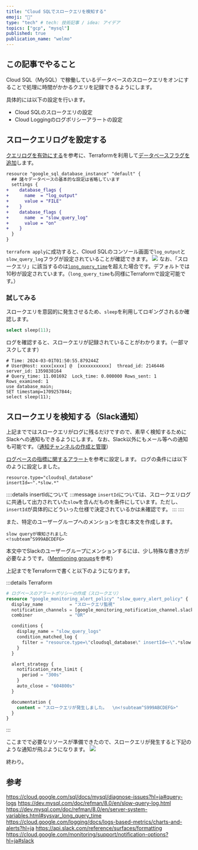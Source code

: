 ```yaml
---
title: "Cloud SQLでスロークエリを検知する"
emoji: "🐙"
type: "tech" # tech: 技術記事 / idea: アイデア
topics: ["gcp", "mysql"]
published: true
publication_name: "welmo"
---
```


## この記事でやること
Cloud SQL（MySQL）で稼働しているデータベースのスロークエリをオンにすることで処理に時間がかかるクエリを記録できるようにします。

具体的には以下の設定を行います。

* Cloud SQLのスロークエリの設定
* Cloud Loggingのログポリシーアラートの設定

## スロークエリログを設定する
[クエリログを有効にする](https://cloud.google.com/sql/docs/mysql/diagnose-issues?hl=ja#query-logs)を参考に、Terraformを利用して[データベースフラグを追加](https://cloud.google.com/sql/docs/mysql/flags?hl=ja#set_a_database_flag)します。
```diff tf:main.tf
resource "google_sql_database_instance" "default" {
  ## 諸々データベースの基本的な設定は省略しています
  settings {
+    database_flags {
+      name  = "log_output"
+      value = "FILE"
+    }
+    database_flags {
+      name  = "slow_query_log"
+      value = "on"
+    }
  }
}
```
`terraform apply`に成功すると、Cloud SQLのコンソール画面で`log_output`と`slow_query_log`フラグが設定されていることが確認できます。
![](https://storage.googleapis.com/zenn-user-upload/ff72a606cc87-20240301.png)
なお、「スロークエリ」に該当するのは[`long_query_time`](https://dev.mysql.com/doc/refman/8.0/en/server-system-variables.html#sysvar_long_query_time)を超えた場合です。デフォルトでは10秒が設定されています。（`long_query_time`も同様にTerraformで設定可能です。）

### 試してみる
スロークエリを意図的に発生させるため、`sleep`を利用してロギングされるか確認します。
```sql
select sleep(11);
```
ログを確認すると、スロークエリが記録されていることがわかります。（一部マスクしてます）
```
# Time: 2024-03-01T01:50:55.879244Z
# User@Host: xxxx[xxxx] @  [xxxxxxxxxxx]  thread_id: 2146446  server_id: 1359838164
# Query_time: 11.001692  Lock_time: 0.000000 Rows_sent: 1  Rows_examined: 1
use database_main;
SET timestamp=1709257844;
select sleep(11);
```

## スロークエリを検知する（Slack通知）
上記までではスロークエリがログに残るだけですので、素早く検知するためにSlackへの通知もできるようにします。
なお、Slack以外にもメール等への通知も可能です。（[通知チャンネルの作成と管理](https://cloud.google.com/monitoring/support/notification-options?hl=ja#slack)）

[ログベースの指標に関するアラート](https://cloud.google.com/logging/docs/logs-based-metrics/charts-and-alerts?hl=ja)を参考に設定します。
ログの条件には以下のように設定しました。
```
resource.type="cloudsql_database"
insertId=~".*slow.*"
```
::::details insertIdについて
:::message
`insertId`については、スロークエリログに共通して出力されていた`slow`を含んだものを条件にしています。ただし、`insertId`が具体的にどういった仕様で決定されているかは未確認です。
:::
::::

また、特定のユーザーグループへのメンションを含む本文を作成します。
```
slow queryが検知されました
<!subteam^S999ABCDEFG>
```
本文中でSlackのユーザーグループにメンションするには、少し特殊な書き方が必要なようです。（[Mentioning groups](https://cloud.google.com/logging/docs/logs-based-metrics/charts-and-alerts?hl=ja)を参考）

上記までをTerraformで書くと以下のようになります。

:::details Terraform
```Terraform
# ログベースのアラートポリシーの作成（スロークエリ）
resource "google_monitoring_alert_policy" "slow_query_alert_policy" {
  display_name          = "スロークエリ監視"
  notification_channels = [google_monitoring_notification_channel.slack_notify.name]
  combiner              = "OR"

  conditions {
    display_name = "slow_query_logs"
    condition_matched_log {
      filter = "resource.type=\"cloudsql_database\" insertId=~\".*slow.*\""
    }
  }

  alert_strategy {
    notification_rate_limit {
      period = "300s"
    }
    auto_close = "604800s"
  }

  documentation {
    content = "スロークエリが発生しました。  \n<!subteam^S999ABCDEFG>"
  }
}
```
:::

ここまでで必要なリソースが準備できたので、スロークエリが発生すると下記のような通知が飛ぶようになります。
![](https://storage.googleapis.com/zenn-user-upload/55b076ccde46-20240301.png)


終わり。

## 参考
https://cloud.google.com/sql/docs/mysql/diagnose-issues?hl=ja#query-logs
https://dev.mysql.com/doc/refman/8.0/en/slow-query-log.html
https://dev.mysql.com/doc/refman/8.0/en/server-system-variables.html#sysvar_long_query_time
https://cloud.google.com/logging/docs/logs-based-metrics/charts-and-alerts?hl=ja
https://api.slack.com/reference/surfaces/formatting
https://cloud.google.com/monitoring/support/notification-options?hl=ja#slack
